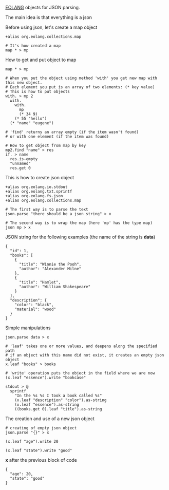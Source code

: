 [EOLANG](https://www.eolang.org) objects for JSON parsing.

The main idea is that everything is a json

Before using json, let's create a map object
```
+alias org.eolang.collections.map

# It's how created a map
map * > mp
```

How to get and put object to map
```
map * > mp

# When you put the object using method 'with' you get new map with this new object.
# Each element you put is an array of two elements: (* key value)
# This is how to put objects
with. > mp 2
  with.
    with.
      mp
      (* 34 9)
    (* 55 "hello")
  (* "name" "eugene")
  
# 'find' returns an array empty (if the item wasn't found)
# or with one element (if the item was found)
  
# How to get object from map by key
mp2.find "name" > res
if. > name
  res.is-empty
  "unnamed"
  res.get 0
```

This is how to create json object
```
+alias org.eolang.io.stdout
+alias org.eolang.txt.sprintf
+alias org.eolang.fs.json
+alias org.eolang.collections.map

# The first way is to parse the text
json.parse "there should be a json string" > x

# The second way is to wrap the map (here 'mp' has the type map)
json mp > x
```

JSON string for the following examples (the name of the string is **data**)
```
{
  "id": 1,
  "books": [
    {
      "title": "Winnie the Pooh",
      "author": "Alexander Milne"
    },
    {
      "title": "Hamlet",
      "author": "William Shakespeare"
    }
  ],
  "description": {
    "color": "black",
    "material": "wood"
  }
}
```

Simple manipulations
```
json.parse data > x

# 'leaf' takes one or more values, and deepens along the specified path
# if an object with this name did not exist, it creates an empty json object
x.leaf "books" > books

# 'write' operation puts the object in the field where we are now
(x.leaf "essence").write "bookcase"

stdout > @
  sprintf
    "In the %s %s I took a book called %s"
    (x.leaf "description" "color").as-string
    (x.leaf "essence").as-string
    ((books.get 0).leaf "title").as-string 
```

The creation and use of a new json object
```
# creating of empty json object
json.parse "{}" > x

(x.leaf "age").write 20
  
(x.leaf "state").write "good"
```

**x** after the previous block of code
```
{
  "age": 20,
  "state": "good"
}
```
